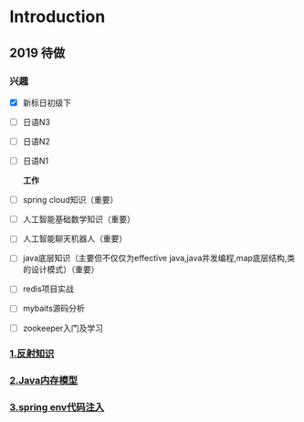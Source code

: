 # Introduction

## 2019 待做

### 兴趣

* [x] 新标日初级下
* [ ] 日语N3
* [ ] 日语N2
* [ ] 日语N1

  **工作**

* [ ] spring cloud知识（重要）
* [ ] 人工智能基础数学知识（重要）
* [ ] 人工智能聊天机器人（重要）
* [ ] java底层知识（主要但不仅仅为effective java,java并发编程,map底层结构,类的设计模式）（重要）
* [ ] redis项目实战
* [ ] mybaits源码分析
* [ ] zookeeper入门及学习

### [1.反射知识](1javafan-she.md)

### [2.Java内存模型](2javanei-cun-mo-xing.md)

### [3.spring env代码注入](3spring-envdai-ma-zhu-ru-yi-ji-aware-ying-yong.md)

